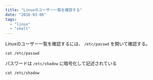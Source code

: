 ```yaml
---
title: "Linuxのユーザー一覧を確認する"
date: "2016-03-06"
tags: 
  - "linux"
  - "shell"
---
```


Linuxのユーザー一覧を確認するには、 `/etc/passwd` を開いて確認する。

```
cat /etc/passwd
```

パスワードは `/etc/shadow` に暗号化して記述されている

```
cat /etc/shadow
```
